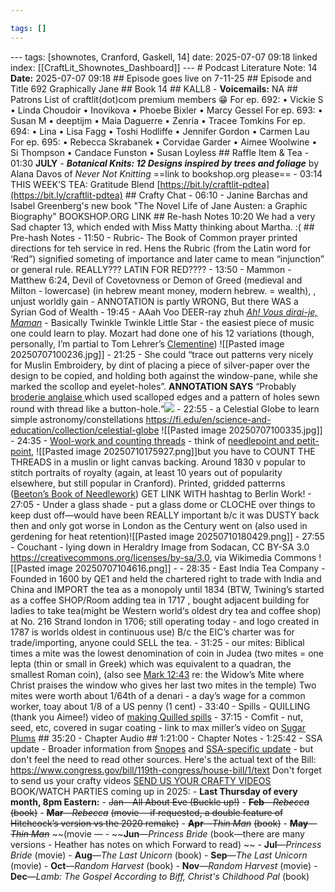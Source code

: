 ```yaml
---

tags: []
---
```


--- tags: [shownotes, Cranford, Gaskell, 14] date: 2025-07-07 09:18 linked index: [[CraftLit_Shownotes_Dashboard]] --- # Podcast Literature Note: 14 **Date:** 2025-07-07 09:18 ## Episode goes live on 7-11-25 ## Episode and Title 692 Graphically Jane ## Book 14 ## KALL8 - **Voicemails:** NA ## Patrons List of craftlit(dot)com premium members 😁 For ep. 692: • Vickie S • Linda Choudoir • Inovikova • Phoebe Bixler • Marcy Gessel For ep. 693: • Susan M • deeptijm • Maia Daguerre • Zenria • Tracee Tomkins For ep. 694: • Lina • Lisa Fagg • Toshi Hodliffe • Jennifer Gordon • Carmen Lau For ep. 695: • Rebecca Skrabanek • Corvidae Garder • Aimee Woolwine • Si Thompson • Candace Funston • Susan Loyless ## Raffle Item & Tea - 01:30 **JULY** - ***Botanical Knits: 12 Designs inspired by trees and foliage*** by Alana Davos of *Never Not Knitting* ==link to bookshop.org please== - 03:14 THIS WEEK’S TEA: Gratitude Blend [https://bit.ly/craftlit-pdtea](https://bit.ly/craftlit-pdtea) ## Crafty Chat - 06:10 - Janine Barchas and Isabel Greenberg's new book "The Novel Life of Jane Austen: a Graphic Biography" BOOKSHOP.ORG LINK ## Re-hash Notes 10:20 We had a very Sad chapter 13, which ended with Miss Matty thinking about Martha. :( ## Pre-hash Notes - 11:50 - Rubric- The Book of Common prayer printed directions for teh service in red. Hens the Rubric (from the Latin word for ‘Red”) signified someting of importance and later came to mean “injunction” or general rule. REALLY??? LATIN FOR RED???? - 13:50 - Mammon - Matthew 6:24, Devil of Covetovness or Demon of Greed (medieval and Milton - lowercase) (in hebrew meant money, modern hebrew. = wealth), , unjust worldly gain - ANNOTATION is partly WRONG, But there WAS a Syrian God of Wealth - 19:45 - AAah Voo DEER-ray zhuh *[Ah! Vous dirai-je, Maman](https://upload.wikimedia.org/wikipedia/commons/4/44/Ah%21_vous_dirai-je_maman.jpg)* - Basically Twinkle Twinkle Little Star - the easiest piece of music one could learn to play. Mozart had done one of his 12 variations (though, personally, I’m partial to Tom Lehrer’s [Clementine](https://www.youtube.com/watch?v=dehXq6a1sJU)) ![[Pasted image 20250707100236.jpg]] - 21:25 - She could “trace out patterns very nicely for Muslin Embroidery, by dint of placing a piece of silver-paper over the design to be copied, and holding both against the window-pane, while she marked the scollop and eyelet-holes”. **ANNOTATION SAYS** “Probably [broderie anglaise ](https://www.sewhistorically.com/how-to-make-broderie-anglaise-lace-by-hand/)which used scalloped edges and a pattern of holes sewn round with thread like a button-hole.“![](https://www.sewhistorically.com/wp-content/uploads/2015/06/How-To-Make-Broderie-Anglaise-Lace-Eyelet-Lace-By-Hand-6-1.jpg) - 22:55 - a Celestial Globe to learn simple astronomy/constellations https://fi.edu/en/science-and-education/collection/celestial-globe ![[Pasted image 20250707100335.jpg]] - 24:35 - [Wool-work and counting threads](https://www.wcfta.com/berlin-wool-work/) - think of [needlepoint and petit-point](https://www.thesprucecrafts.com/difference-between-needlepoint-or-petit-point-2479581), ![[Pasted image 20250710175927.png]]but you have to COUNT THE THREADS in a muslin or light canvas backing. Around 1830 v popular to stitch portraits of royalty (again, at least 10 years out of popularity elsewhere, but still popular in Cranford). Printed, gridded patterrns ([Beeton’s Book of Needlework](https://www.gutenberg.org/files/15147/15147-h/15147-h.htm#image_592)) GET LINK WITH hashtag to Berlin Work! - 27:05 - Under a glass shade - put a glass dome or CLOCHE over things to keep dust off—would have been REALLY important b/c it was DUSTY back then and only got worse in London as the Century went on (also used in gerdening for heat retention)![[Pasted image 20250710180429.png]] - 27:55 - Couchant - lying down in Heraldry Image from Sodacan, CC BY-SA 3.0 <https://creativecommons.org/licenses/by-sa/3.0>, via Wikimedia Commons ![[Pasted image 20250707104616.png]] - - 28:35 - East India Tea Company - Founded in 1600 by QE1 and held the chartered right to trade with India and China and IMPORT the tea as a monopoly until 1834 (BTW, Twining’s started as a coffee SHOP/Room adding tea in 1717 , bought adjacent building for ladies to take tea(might be Western world‘s oldest dry tea and coffee shop) at No. 216 Strand london in 1706; still operating today - and logo created in 1787 is worlds oldest in continuous use) B/c the EIC’s charter was for trade/importing, anyone could SELL the tea. - 31:25 - our mites: Biblical times a mite was the lowest denomination of coin in Judea (two mites = one lepta (thin or small in Greek) which was equivalent to a quadran, the smallest Roman coin), (also see [Mark 12:43](https://bible.org/sites/bible.org/resources/netbible/index.htm?mar12.htm) re: the Widow’s Mite where Christ praises the window who gives her last two mites in the temple) Two mites were worth about 1/64th of a denari - a day’s wage for a common worker, toay about 1/8 of a US penny (1 cent) - 33:40 - Spills - QUILLING (thank you Aimee!) video of [making Quilled spills](https://www.youtube.com/watch?v=lv833gm4WBI) - 37:15 - Comfit - nut, seed, etc, covered in sugar coating - link to max miller’s video on [Sugar Plums](https://www.youtube.com/watch?v=q5Nk0evkBpE&pp=0gcJCfwAo7VqN5tD) ## 35:20 - Chapter Audio ## 1:21:00 - Chapter Notes - 1:25:42 - SSA update - Broader information from [Snopes](https://www.snopes.com/tag/2025_trump_big_beautiful_bill/) and [SSA-specific update](https://www.factcheck.org/2025/07/unraveling-the-big-beautiful-bill-spin/) - but don't feel the need to read other sources. Here's the actual text of the Bill: https://www.congress.gov/bill/119th-congress/house-bill/1/text Don't forget to send us your crafty videos [SEND US YOUR CRAFTY VIDEOS](https://bit.ly/craftlit-be-crafty) BOOK/WATCH PARTIES coming up in 2025: - **Last Thursday of every month, 8pm Eastern:** - ~~Jan—All About Eve (Buckle up!)~~ - **~~Feb~~**~~—~~_~~Rebecca~~_ ~~(book)~~ - **~~Mar~~**~~—~~_~~Rebecca~~_ ~~(movie —if requested, a double feature of Hitchcock’s version vs the 2020 remake)~~ - **~~Apr~~**~~—~~_~~Thin Man~~_ ~~(book)~~ - **~~May~~**~~—~~_~~Thin Man~~_ ~~(movie — - ~~**Jun**—_Princess Bride_ (book—there are many versions - Heather has notes on which Forward to read) ~~ - **Jul**—_Princess Bride_ (movie) - **Aug**—_The Last Unicorn_ (book) - **Sep**—_The Last Unicorn_ (movie) - **Oct**—_Random Harvest_ (book) - **Nov**—_Random Harvest_ (movie) - **Dec**—_Lamb: The Gospel According to Biff, Christ's Childhood Pal_ (book)